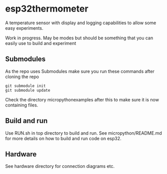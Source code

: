 # esp32thermometer
A temperature sensor with display and logging capabilities to allow some
easy experiments.

Work in progress. May be modes but should be something that you can easily
use to build and experiment

## Submodules
As the repo uses Submodules make sure you run these commands after cloning the repo
```
git submodule init
git submodule update
```
Check the directory micropythonexamples after this to make sure it is now containing
files.

## Build and run
Use RUN.sh in top directory to build and run. See micropython/README.md for more
details on how to build and run code on esp32.


## Hardware
See hardware directory for connection diagrams etc.
